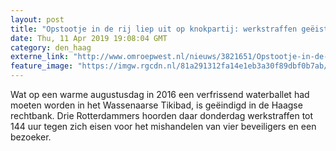 ```yaml
---
layout: post
title: "Opstootje in de rij liep uit op knokpartij: werkstraffen geëist voor vechten in het Tikibad"
date: Thu, 11 Apr 2019 19:08:04 GMT
category: den_haag
externe_link: "http://www.omroepwest.nl/nieuws/3821651/Opstootje-in-de-rij-liep-uit-op-knokpartij-werkstraffen-geeist-voor-vechten-in-het-Tikibad"
feature_image: "https://imgw.rgcdn.nl/81a291312fa14e1eb3a30f89dbf0b7ab/opener/2752517.jpg"
---
```


Wat op een warme augustusdag in 2016 een verfrissend waterballet had moeten worden in het Wassenaarse Tikibad, is geëindigd in de Haagse rechtbank. Drie Rotterdammers hoorden daar donderdag werkstraffen tot 144 uur tegen zich eisen voor het mishandelen van vier beveiligers en een bezoeker.
